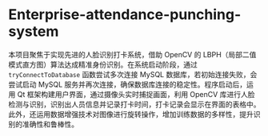 # Enterprise-attendance-punching-system
本项目聚焦于实现先进的人脸识别打卡系统，借助 OpenCV 的 LBPH（局部二值模式直方图）算法达成精准身份识别。在系统启动阶段，通过 `tryConnectToDatabase` 函数尝试多次连接 MySQL 数据库，若初始连接失败，会尝试启动 MySQL 服务并再次连接，确保数据库连接的稳定性。程序启动后，运用 Qt 框架构建用户界面，通过摄像头实时捕捉画面，利用 OpenCV 库进行人脸检测与识别，识别出人员信息并记录打卡时间，打卡记录会显示在界面的表格中。此外，还运用数据增强技术对图像进行旋转操作，增加训练数据的多样性，提升识别的准确性和鲁棒性。 
